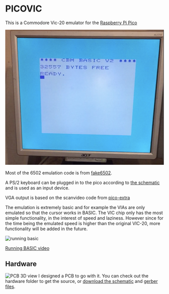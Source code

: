 # PICOVIC

This is a Commodore Vic-20 emulator for the [Raspberry Pi Pico](https://www.raspberrypi.org/products/raspberry-pi-pico/)

![Screen photo](basic.png)

Most of the 6502 emulation code is from [fake6502](http://rubbermallet.org/fake6502.c).

A PS/2 keyboard can be plugged in to the pico according to [the schematic](hardware/picovic.pdf) and is used as an input device.

VGA output is based on the scanvideo code from [pico-extra](https://github.com/raspberrypi/pico-extras/tree/master/src/common/pico_scanvideo)


The emulation is extremely basic and for example the VIAs are only emulated so that the cursor works in BASIC. The VIC chip only has the most simple functionality, in the interest of speed and laziness. However since for the time being the emulated speed is higher than the original VIC-20, more functionality will be added in the future.

![running basic](output.gif)

[Running BASIC video](basic.mp4)

## Hardware
![PCB 3D view](https://gitlab.com/jfoucher/picovic/-/jobs/artifacts/master/raw/Fabrication/picovic-3D_top.png?job=pcb_outputs)
I designed a PCB to go with it. You can check out the hardware folder to get the source, or [download the schematic](https://gitlab.com/jfoucher/picovic/-/jobs/artifacts/master/raw/Fabrication/Schematic.pdf?job=sch_outputs) and [gerber files](https://gitlab.com/jfoucher/picovic/-/jobs/artifacts/master/raw/Fabrication/gerbers.zip?job=pcb_outputs).